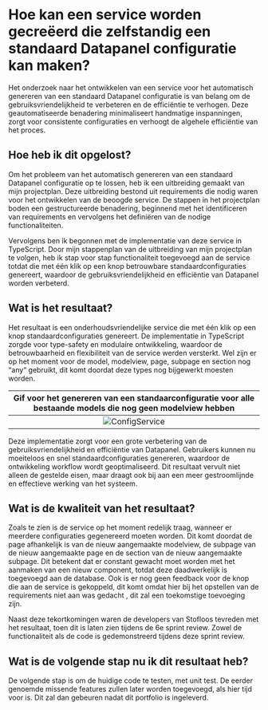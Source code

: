 # Hoe kan een service worden gecreëerd die zelfstandig een standaard Datapanel configuratie kan maken?
Het onderzoek naar het ontwikkelen van een service voor het automatisch genereren van een standaard Datapanel configuratie is van belang om de gebruiksvriendelijkheid te verbeteren en de efficiëntie te verhogen. Deze geautomatiseerde benadering minimaliseert handmatige inspanningen, zorgt voor consistente configuraties en verhoogt de algehele efficiëntie van het proces.

## Hoe heb ik dit opgelost?
Om het probleem van het automatisch genereren van een standaard Datapanel configuratie op te lossen, heb ik een uitbreiding gemaakt van mijn projectplan. Deze uitbreiding bestond uit requirements die nodig waren voor het ontwikkelen van de beoogde service. De stappen in het projectplan boden een gestructureerde benadering, beginnend met het identificeren van requirements en vervolgens het definiëren van de nodige functionaliteiten. 

Vervolgens ben ik begonnen met de implementatie van deze service in TypeScript. Door mijn stappenplan van de uitbreiding van mijn projectplan te volgen, heb ik stap voor stap functionaliteit toegevoegd aan de service totdat die met één klik op een knop betrouwbare standaardconfiguraties genereert, waardoor de gebruiksvriendelijkheid en efficiëntie van Datapanel worden verbeterd.

## Wat is het resultaat?
Het resultaat is een onderhoudsvriendelijke service die met één klik op een knop standaardconfiguraties genereert. De implementatie in TypeScript zorgde voor type-safety en modulaire ontwikkeling, waardoor de betrouwbaarheid en flexibiliteit van de service werden versterkt. Wel zijn er op het moment voor de model, modelview, page, subpage en section nog “any“ gebruikt, dit komt doordat deze types nog bijgewerkt moesten worden.

|Gif voor het genereren van een standaarconfiguratie voor alle bestaande models die nog geen modelview hebben|
|:----------------------------------------------------------------------------:|
|![ConfigService](https://github.com/Timsel1/PortfolioS5/assets/90602424/ef83ddf4-c2c1-4c1e-a2f0-61f09d59ef95)|

Deze implementatie zorgt voor een grote verbetering van de gebruiksvriendelijkheid en efficiëntie van Datapanel. Gebruikers kunnen nu moeiteloos en snel standaardconfiguraties genereren, waardoor de ontwikkeling workflow wordt geoptimaliseerd. Dit resultaat vervult niet alleen de gestelde eisen, maar draagt ook bij aan een meer gestroomlijnde en effectieve werking van het systeem.

## Wat is de kwaliteit van het resultaat?
Zoals te zien is de service op het moment redelijk traag, wanneer er meerdere configuraties gegenereerd moeten worden. Dit komt doordat de page afhankelijk is van de nieuw aangemaakte modelview, de subpage van de nieuw aangemaakte page en de section van de nieuw aangemaakte subpage. Dit betekent dat er constant gewacht moet worden met het aanmaken van een nieuw component, totdat deze daadwerkelijk is toegevoegd aan de database.
Ook is er nog geen feedback voor de knop die aan de service is gekoppeld, dit komt omdat hier bij het opstellen van de requirements niet aan was gedacht , dit zal een toekomstige toevoeging zijn.

Naast deze tekortkomingen waren de developers van Stofloos tevreden met het resultaat, toen dit is laten zien tijdens de 6e sprint review. Zowel de functionaliteit als de code is gedemonstreerd tijdens deze sprint review.

## Wat is de volgende stap nu ik dit resultaat heb?
De volgende stap is om de huidige code te testen, met unit test. De eerder genoemde missende features zullen later worden toegevoegd, als hier tijd voor is. Dit zal dan gebeuren nadat dit portfolio is ingeleverd.

